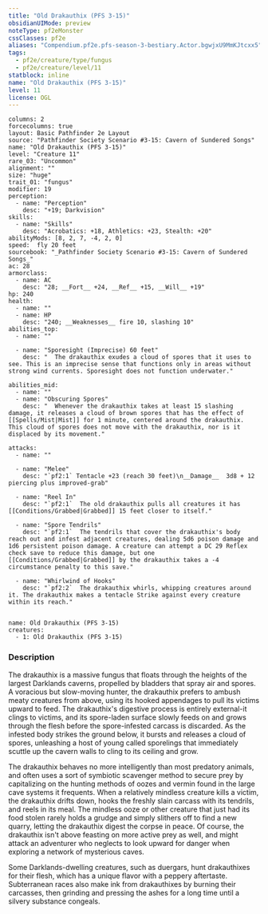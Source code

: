 ```yaml
---
title: "Old Drakauthix (PFS 3-15)"
obsidianUIMode: preview
noteType: pf2eMonster
cssClasses: pf2e
aliases: "Compendium.pf2e.pfs-season-3-bestiary.Actor.bgwjxU9MmKJtcxx5" 
tags:
  - pf2e/creature/type/fungus
  - pf2e/creature/level/11
statblock: inline
name: "Old Drakauthix (PFS 3-15)"
level: 11
license: OGL
---
```


```statblock
columns: 2
forcecolumns: true
layout: Basic Pathfinder 2e Layout
source: "Pathfinder Society Scenario #3-15: Cavern of Sundered Songs"
name: "Old Drakauthix (PFS 3-15)"
level: "Creature 11"
rare_03: "Uncommon"
alignment: ""
size: "huge"
trait_01: "fungus"
modifier: 19
perception:
  - name: "Perception"
    desc: "+19; Darkvision"
skills:
  - name: "Skills"
    desc: "Acrobatics: +18, Athletics: +23, Stealth: +20"
abilityMods: [8, 2, 7, -4, 2, 0]
speed:  fly 20 feet
sourcebook: "_Pathfinder Society Scenario #3-15: Cavern of Sundered Songs_"
ac: 28
armorclass:
  - name: AC
    desc: "28; __Fort__ +24, __Ref__ +15, __Will__ +19"
hp: 240
health:
  - name: ""
  - name: HP
    desc: "240; __Weaknesses__ fire 10, slashing 10"
abilities_top:
  - name: ""

  - name: "Sporesight (Imprecise) 60 feet"
    desc: "  The drakauthix exudes a cloud of spores that it uses to see. This is an imprecise sense that functions only in areas without strong wind currents. Sporesight does not function underwater."

abilities_mid:
  - name: ""
  - name: "Obscuring Spores"
    desc: "  Whenever the drakauthix takes at least 15 slashing damage, it releases a cloud of brown spores that has the effect of [[Spells/Mist|Mist]] for 1 minute, centered around the drakauthix. This cloud of spores does not move with the drakauthix, nor is it displaced by its movement."

attacks:
  - name: ""

  - name: "Melee"
    desc: "`pf2:1` Tentacle +23 (reach 30 feet)\n__Damage__  3d8 + 12 piercing plus improved-grab"

  - name: "Reel In"
    desc: "`pf2:1`  The old drakauthix pulls all creatures it has [[Conditions/Grabbed|Grabbed]] 15 feet closer to itself."

  - name: "Spore Tendrils"
    desc: "`pf2:1`  The tendrils that cover the drakauthix's body reach out and infest adjacent creatures, dealing 5d6 poison damage and 1d6 persistent poison damage. A creature can attempt a DC 29 Reflex check save to reduce this damage, but one [[Conditions/Grabbed|Grabbed]] by the drakauthix takes a -4 circumstance penalty to this save."

  - name: "Whirlwind of Hooks"
    desc: "`pf2:2`  The drakauthix whirls, whipping creatures around it. The drakauthix makes a tentacle Strike against every creature within its reach."
 
```

```encounter-table
name: Old Drakauthix (PFS 3-15)
creatures:
  - 1: Old Drakauthix (PFS 3-15)
```


### Description
The drakauthix is a massive fungus that floats through the heights of the largest Darklands caverns, propelled by bladders that spray air and spores. A voracious but slow-moving hunter, the drakauthix prefers to ambush meaty creatures from above, using its hooked appendages to pull its victims upward to feed. The drakauthix's digestive process is entirely external-it clings to victims, and its spore-laden surface slowly feeds on and grows through the flesh before the spore-infested carcass is discarded. As the infested body strikes the ground below, it bursts and releases a cloud of spores, unleashing a host of young called sporelings that immediately scuttle up the cavern walls to cling to its ceiling and grow.

The drakauthix behaves no more intelligently than most predatory animals, and often uses a sort of symbiotic scavenger method to secure prey by capitalizing on the hunting methods of oozes and vermin found in the large cave systems it frequents. When a relatively mindless creature kills a victim, the drakauthix drifts down, hooks the freshly slain carcass with its tendrils, and reels in its meal. The mindless ooze or other creature that just had its food stolen rarely holds a grudge and simply slithers off to find a new quarry, letting the drakauthix digest the corpse in peace. Of course, the drakauthix isn't above feasting on more active prey as well, and might attack an adventurer who neglects to look upward for danger when exploring a network of mysterious caves.

Some Darklands-dwelling creatures, such as duergars, hunt drakauthixes for their flesh, which has a unique flavor with a peppery aftertaste. Subterranean races also make ink from drakauthixes by burning their carcasses, then grinding and pressing the ashes for a long time until a silvery substance congeals.
